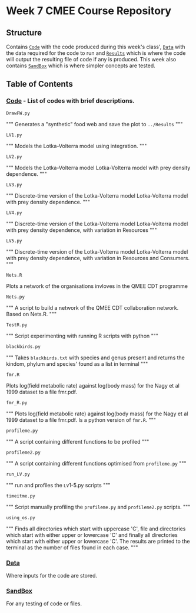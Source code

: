 # Week 7 CMEE Course Repository   

## Structure  
Contains [`Code`](https://github.com/Don-Burns/CMEECourseWork/tree/master/Week7/Code) with the code produced during this week's class', [`Data`](https://github.com/Don-Burns/CMEECourseWork/tree/master/Week7/Data) with the data required for the code to run and [`Results`](https://github.com/Don-Burns/CMEECourseWork/tree/master/Week7/Results) which is where the code will output the resulting file of code if any is produced. This week also contains [`SandBox`](https://github.com/Don-Burns/CMEECourseWork/tree/master/Week7/SandBox) which is where simpler concepts are tested. 

## **Table of Contents**
### [**Code**](https://github.com/Don-Burns/CMEECourseWork/tree/master/Week7/Code) - List of codes with brief descriptions.

```
DrawFW.py
```
"""
Generates a "synthetic" food web and save the plot to `../Results`
"""

```
LV1.py
```
"""
Models the Lotka-Volterra model using integration.
"""

```
LV2.py
```
"""
Models the Lotka-Volterra model Lotka-Volterra model with prey density dependence.
"""

```
LV3.py
```
"""
Discrete-time version of the Lotka-Volterra model Lotka-Volterra model with prey density dependence.
"""

```
LV4.py
```
"""
Discrete-time version of the Lotka-Volterra model Lotka-Volterra model with prey density dependence, with variation in Resources
"""

```
LV5.py
```
"""
Discrete-time version of the Lotka-Volterra model Lotka-Volterra model with prey density dependence, with variation in Resources and Consumers.
"""

```
Nets.R
```
Plots a network of the organisations invloves in the QMEE CDT programme

```
Nets.py
```
"""
A script to build a network of the QMEE CDT collaboration network.  Based on Nets.R.
"""

```
TestR.py
```
"""
Script experimenting with running R scripts with python
"""

```
blackbirds.py
```
"""
Takes `blackbirds.txt`  with species and genus present and returns the kindom, phylum and species' found as a list in terminal
"""

```
fmr.R
```
  Plots log(field metabolic rate) against log(body mass) for the Nagy et al 1999 dataset to a file fmr.pdf.

```
fmr_R.py
```
"""
Plots log(field metabolic rate) against log(body mass) for the Nagy et al 1999 dataset to a file fmr.pdf.  Is a python version of `fmr.R`.
"""

```
profileme.py
```
"""
A script containing different functions to be profiled
"""

```
profileme2.py
```
"""
A script containing different functions optimised from `profileme.py`
"""

```
run_LV.py
```
"""
run and profiles the `LV`1-5.py scripts
"""

```
timeitme.py
```
"""
Script manually profiling the `profileme.py` and `profileme2.py` scripts.
"""

```
using_os.py
```
"""
Finds all directories which start with uppercase 'C', file and directories which start with either upper or lowercase 'C' and finally all directories which start with  either upper or lowercase 'C'. The results are printed to the terminal as the number of files found in each case.
"""

### [**Data**](https://github.com/Don-Burns/CMEECourseWork/tree/master/Week7/Data)  
Where inputs for the code are stored.

### [**SandBox**](https://github.com/Don-Burns/CMEECourseWork/tree/master/Week1/SandBox)  
For any testing of code or files.
